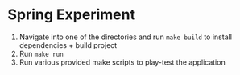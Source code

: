 # Spring Experiment

1. Navigate into one of the directories and run `make build` to install dependencies + build project
2. Run `make run`
3. Run various provided make scripts to play-test the application
